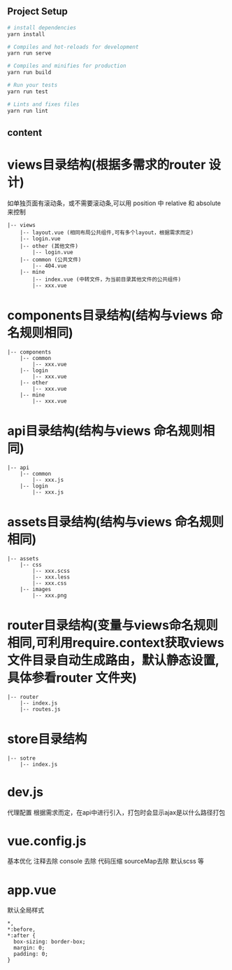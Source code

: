 ## Project Setup

``` bash
# install dependencies
yarn install

# Compiles and hot-reloads for development
yarn run serve

# Compiles and minifies for production
yarn run build

# Run your tests
yarn run test

# Lints and fixes files
yarn run lint
```
## content

# views目录结构(根据多需求的router 设计)
如单独页面有滚动条，或不需要滚动条,可以用 position 中 relative 和 absolute 来控制
```
|-- views
    |-- layout.vue (相同布局公共组件,可有多个layout，根据需求而定)
    |-- login.vue
    |-- other (其他文件)
        |-- login.vue
    |-- common (公共文件)
        |-- 404.vue
    |-- mine
        |-- index.vue (中转文件，为当前目录其他文件的公共组件)
        |-- xxx.vue
```

# components目录结构(结构与views 命名规则相同)
```
|-- components
    |-- common
        |-- xxx.vue
    |-- login
        |-- xxx.vue
    |-- other
        |-- xxx.vue
    |-- mine
        |-- xxx.vue
```

# api目录结构(结构与views 命名规则相同)
```
|-- api
    |-- common
        |-- xxx.js
    |-- login
        |-- xxx.js
```
# assets目录结构(结构与views 命名规则相同)
```
|-- assets
    |-- css
        |-- xxx.scss
        |-- xxx.less
        |-- xxx.css
    |-- images
        |-- xxx.png
```

# router目录结构(变量与views命名规则相同,可利用require.context获取views文件目录自动生成路由，默认静态设置,具体参看router 文件夹)
```
|-- router
    |-- index.js
    |-- routes.js
```


# store目录结构
```
|-- sotre
    |-- index.js
```


# dev.js
代理配置 根据需求而定，在api中进行引入，打包时会显示ajax是以什么路径打包

# vue.config.js
基本优化  注释去除 console 去除 代码压缩 sourceMap去除 默认scss 等

# app.vue
默认全局样式
```
*,
*:before,
*:after {
  box-sizing: border-box;
  margin: 0;
  padding: 0;
}
```

